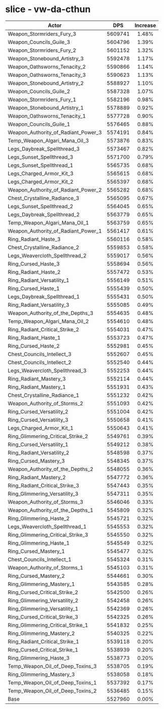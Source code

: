 # slice - vw-da-cthun
| Actor | DPS | Increase |
|---|:---:|:---:|
|Weapon_Stormriders_Fury_3|5609741|1.48%|
|Weapon_Councils_Guile_3|5604796|1.39%|
|Weapon_Stormriders_Fury_2|5601152|1.32%|
|Weapon_Stonebound_Artistry_3|5592478|1.17%|
|Weapon_Oathsworns_Tenacity_2|5590866|1.14%|
|Weapon_Oathsworns_Tenacity_3|5590623|1.13%|
|Weapon_Stonebound_Artistry_2|5588927|1.10%|
|Weapon_Councils_Guile_2|5587328|1.07%|
|Weapon_Stormriders_Fury_1|5582196|0.98%|
|Weapon_Stonebound_Artistry_1|5578889|0.92%|
|Weapon_Oathsworns_Tenacity_1|5577728|0.90%|
|Weapon_Councils_Guile_1|5576465|0.88%|
|Weapon_Authority_of_Radiant_Power_3|5574191|0.84%|
|Temp_Weapon_Algari_Mana_Oil_3|5573876|0.83%|
|Legs_Daybreak_Spellthread_3|5573467|0.82%|
|Legs_Sunset_Spellthread_3|5571700|0.79%|
|Legs_Sunset_Spellthread_1|5565735|0.68%|
|Legs_Charged_Armor_Kit_3|5565615|0.68%|
|Legs_Charged_Armor_Kit_2|5565397|0.68%|
|Weapon_Authority_of_Radiant_Power_2|5565282|0.68%|
|Chest_Crystalline_Radiance_3|5565095|0.67%|
|Legs_Sunset_Spellthread_2|5564045|0.65%|
|Legs_Daybreak_Spellthread_2|5563779|0.65%|
|Temp_Weapon_Algari_Mana_Oil_1|5563759|0.65%|
|Weapon_Authority_of_Radiant_Power_1|5561417|0.61%|
|Ring_Radiant_Haste_3|5560116|0.58%|
|Chest_Crystalline_Radiance_2|5559853|0.58%|
|Legs_Weavercloth_Spellthread_2|5559017|0.56%|
|Ring_Cursed_Haste_3|5558694|0.56%|
|Ring_Radiant_Haste_2|5557472|0.53%|
|Ring_Radiant_Versatility_1|5556149|0.51%|
|Ring_Cursed_Haste_1|5555439|0.50%|
|Legs_Daybreak_Spellthread_1|5555431|0.50%|
|Ring_Radiant_Versatility_3|5555085|0.49%|
|Weapon_Authority_of_the_Depths_3|5554635|0.48%|
|Temp_Weapon_Algari_Mana_Oil_2|5554610|0.48%|
|Ring_Radiant_Critical_Strike_2|5554031|0.47%|
|Ring_Radiant_Haste_1|5553723|0.47%|
|Ring_Cursed_Haste_2|5552981|0.45%|
|Chest_Councils_Intellect_3|5552607|0.45%|
|Chest_Councils_Intellect_2|5552540|0.44%|
|Legs_Weavercloth_Spellthread_3|5552253|0.44%|
|Ring_Radiant_Mastery_3|5552114|0.44%|
|Ring_Radiant_Mastery_1|5551931|0.43%|
|Chest_Crystalline_Radiance_1|5551232|0.42%|
|Weapon_Authority_of_Storms_2|5551093|0.42%|
|Ring_Cursed_Versatility_2|5551004|0.42%|
|Ring_Cursed_Versatility_3|5550658|0.41%|
|Legs_Charged_Armor_Kit_1|5550643|0.41%|
|Ring_Glimmering_Critical_Strike_2|5549761|0.39%|
|Ring_Cursed_Versatility_1|5549212|0.38%|
|Ring_Radiant_Versatility_2|5548598|0.37%|
|Ring_Cursed_Mastery_3|5548345|0.37%|
|Weapon_Authority_of_the_Depths_2|5548055|0.36%|
|Ring_Radiant_Mastery_2|5547772|0.36%|
|Ring_Radiant_Critical_Strike_3|5547443|0.35%|
|Ring_Glimmering_Versatility_3|5547311|0.35%|
|Weapon_Authority_of_Storms_3|5546046|0.33%|
|Weapon_Authority_of_the_Depths_1|5545809|0.32%|
|Ring_Glimmering_Haste_2|5545721|0.32%|
|Legs_Weavercloth_Spellthread_1|5545553|0.32%|
|Ring_Glimmering_Critical_Strike_3|5545550|0.32%|
|Ring_Glimmering_Haste_1|5545549|0.32%|
|Ring_Cursed_Mastery_1|5545477|0.32%|
|Chest_Councils_Intellect_1|5545324|0.31%|
|Weapon_Authority_of_Storms_1|5545103|0.31%|
|Ring_Cursed_Mastery_2|5544661|0.30%|
|Ring_Glimmering_Mastery_1|5543585|0.28%|
|Ring_Cursed_Critical_Strike_2|5542500|0.26%|
|Ring_Glimmering_Versatility_2|5542458|0.26%|
|Ring_Glimmering_Versatility_1|5542369|0.26%|
|Ring_Cursed_Critical_Strike_3|5542325|0.26%|
|Ring_Glimmering_Critical_Strike_1|5541832|0.25%|
|Ring_Glimmering_Mastery_2|5540325|0.22%|
|Ring_Radiant_Critical_Strike_1|5539118|0.20%|
|Ring_Cursed_Critical_Strike_1|5538939|0.20%|
|Ring_Glimmering_Haste_3|5538773|0.20%|
|Temp_Weapon_Oil_of_Deep_Toxins_3|5538705|0.19%|
|Ring_Glimmering_Mastery_3|5538058|0.18%|
|Temp_Weapon_Oil_of_Deep_Toxins_1|5537392|0.17%|
|Temp_Weapon_Oil_of_Deep_Toxins_2|5536485|0.15%|
|Base|5527960|0.00%|
